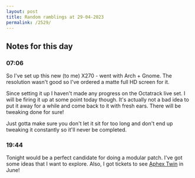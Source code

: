 ```yaml
---
layout: post
title: Random ramblings at 29-04-2023
permalink: /2529/
---
```

## Notes for this day

### 07:06

So I've set up this new (to me) X270 - went with Arch + Gnome. The resolution
wasn't good so I've ordered a matte full HD screen for it. 

Since setting it up I haven't made any progress on the Octatrack live set. I
will be firing it up at some point today though. It's actually not a bad idea to
put it away for a while and come back to it with fresh ears. There will be
tweaking done for sure!

Just gotta make sure you don't let it sit for too long and don't end up tweaking
it constantly so it'll never be completed.

### 19:44

Tonight would be a perfect candidate for doing a modular patch. I've got some
ideas that I want to explore. Also, I got tickets to see [Aphex
Twin](https://en.wikipedia.org/wiki/Aphex_Twin) in June!
